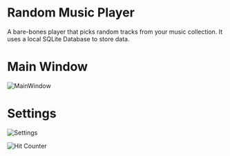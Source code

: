 # Random Music Player
A bare-bones player that picks random tracks from your music collection. It uses a local SQLite Database to store data.

# Main Window
![MainWindow](https://user-images.githubusercontent.com/5026562/98600622-1c990e00-229b-11eb-85af-578f2c191d4e.png)

# Settings
![Settings](https://user-images.githubusercontent.com/5026562/98600824-67b32100-229b-11eb-848d-2481cdf76382.png)

![Hit Counter](http://theboycot.com:8080/hc?id=GitHub.RandomMusicPlayer "My Stupid Hit Counter!")
